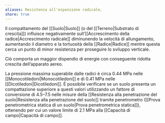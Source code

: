 ```yaml
---
aliases: Resistenza all'espansione radicale,
share: true
---
```

Il compattamento del [[Suolo|Suolo]] (o del [[Terreno|Substrato di crescita]]) influisce negativamente sull’[[Accrescimento della radice|Accrescimento radicale]] diminunendo la velocità di allungamento, aumentando il diametro e la tortuosità della [[Radice|Radice]] mentre questa cerca un punto di minor resistenza per proseguire lo sviluppo verticale.

Ciò comporta un maggior dispendio di energie con conseguente ridotta crescita dell’apparato aereo.

La pressione massima superabile dalle radici è circa 0.44 MPa nelle [[Monocotiledoni|Monocotiledoni]] e di 0.41 MPa nelle [[Dicotiledoni|Dicotiledoni]].
È possibile verificare se un suolo presenta un compattazione superiore a questi valori utilizzando un fattore di conversione di 4.5–7.5 nelle misure della [[Resistenza alla penetrazione del suolo|Resistenza alla penetrazione del suolo]] tramite penetrometro ([[Prova penetrometrica statica di un suolo|Prova penetrometrica statica]]), ottenendo per cui un valore limite di 2.1 MPa alla [[Capacità di campo|Capacità di campo]].